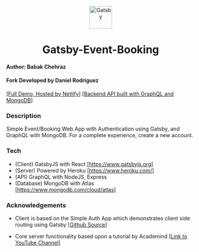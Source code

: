 <p align="center">
  <a href="https://www.gatsbyjs.org">
    <img alt="Gatsby" src="https://www.gatsbyjs.org/monogram.svg" width="60" />
  </a>
</p>
<h1 align="center">
  Gatsby-Event-Booking
</h1>

<h4>Author: Babak Chehraz</h4>
<h4>Fork Developed by Daniel Rodriguez</h4>
<p>
  [<a target="blank" href="https://gatsby-event-booking.netlify.com/">Full Demo, Hosted by Netlify</a>]
  [<a target="blank" href="https://github.com/bchehraz/graphql-event-booking">Backend API built with GraphQL and MongoDB</a>]
</p>

<h3>Description</h3>
<p>
  Simple Event/Booking Web App with Authentication using Gatsby, and GraphQL with MongoDB. For a complete experience, <Link to="/app/sign-up">create a new account</Link>.
</p>

<h3>Tech</h3>
<ul>
  <li>
  (Client) GatsbyJS with React [<a target="blank" href="https://www.gatsbyjs.org">https://www.gatsbyjs.org</a>]
  </li>
  <li>
  (Server) Powered by Heroku [<a target="blank" href="https://www.heroku.com/">https://www.heroku.com/</a>]
  </li>
  <li>
    (API) GraphQL with NodeJS, Express
  </li>
  <li>
  (Database) MongoDB with Atlas [<a target="blank" href="https://www.mongodb.com/cloud/atlas">https://www.mongodb.com/cloud/atlas</a>]
  </li>
</ul>

<h3>Acknowledgements</h3>
<ul>
  <li>
  Client is based on the Simple Auth App which demonstrates client side routing using Gatsby [<a target="blank" href="https://github.com/gatsbyjs/gatsby/blob/master/examples/simple-auth/README.md">Github Source</a>]
  </li>
</ul>
<ul>
  <li>
  Core server functionality based upon a tutorial by Academind [<a target="blank" href="https://www.youtube.com/channel/UCSJbGtTlrDami-tDGPUV9-w">Link to YouTube Channel</a>]
  </li>
</ul>
